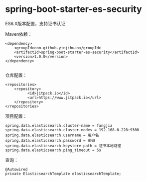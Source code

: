 # spring-boot-starter-es-security
ES6.X版本配置，支持证书认证

Maven依赖：

```
<dependency>
	<groupId>com.github.yinjihuan</groupId>
	<artifactId>spring-boot-starter-es-security</artifactId>
	<version>1.0.0</version>
</dependency>
    
```

仓库配置：

```
<repositories>
	<repository>
		  <id>jitpack.io</id>
		  <url>https://www.jitpack.io</url>
	</repository>
</repositories>
```

项目配置：

```
spring.data.elasticsearch.cluster-name = fangjia
spring.data.elasticsearch.cluster-nodes = 192.168.0.228:9300
spring.data.elasticsearch.username = 用户名
spring.data.elasticsearch.password = 密码
spring.data.elasticsearch.keystore-path = 证书本地路径
spring.data.elasticsearch.ping_timeout = 5s
```

查询：

```
@Autowired
private ElasticsearchTemplate elasticsearchTemplate;
```
